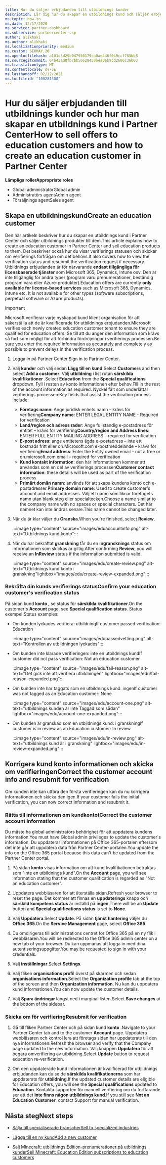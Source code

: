 ```yaml
---
title: Hur du säljer erbjudanden till utbildnings kunder
description: Lär dig hur du skapar en utbildnings kund och säljer erbjudanden till dem i Partner Center. Inkluderar bekräftelse av verifierings status för din utbildnings kund.
ms.topic: how-to
ms.date: 12/17/2020
ms.service: partner-dashboard
ms.subservice: partnercenter-csp
author: alikhaki
ms.author: alikhaki
ms.localizationpriority: medium
ms.custom: SEOMAY.20
ms.openlocfilehash: a101c3d29b947950179ca0ae446f049ccf785bb8
ms.sourcegitcommit: 64b43ad8fb7bb56628450bea06b9cd2606c36b03
ms.translationtype: MT
ms.contentlocale: sv-SE
ms.lasthandoff: 02/12/2021
ms.locfileid: "100281300"
---
```

# <a name="how-to-sell-offers-to-education-customers-and-how-to-create-an-education-customer-in-partner-center"></a><span data-ttu-id="199d5-104">Hur du säljer erbjudanden till utbildnings kunder och hur man skapar en utbildnings kund i Partner Center</span><span class="sxs-lookup"><span data-stu-id="199d5-104">How to sell offers to education customers and how to create an education customer in Partner Center</span></span>


<span data-ttu-id="199d5-105">**Lämpliga roller**</span><span class="sxs-lookup"><span data-stu-id="199d5-105">**Appropriate roles**</span></span>

- <span data-ttu-id="199d5-106">Global administratör</span><span class="sxs-lookup"><span data-stu-id="199d5-106">Global admin</span></span>
- <span data-ttu-id="199d5-107">Administratörs agent</span><span class="sxs-lookup"><span data-stu-id="199d5-107">Admin agent</span></span>
- <span data-ttu-id="199d5-108">Försäljnings agent</span><span class="sxs-lookup"><span data-stu-id="199d5-108">Sales agent</span></span>

## <a name="create-an-education-customer"></a><span data-ttu-id="199d5-109">Skapa en utbildningskund</span><span class="sxs-lookup"><span data-stu-id="199d5-109">Create an education customer</span></span>

<span data-ttu-id="199d5-110">Den här artikeln beskriver hur du skapar en utbildnings kund i Partner Center och säljer utbildnings produkter till dem.</span><span class="sxs-lookup"><span data-stu-id="199d5-110">This article explains how to create an education customer in Partner Center and sell education products to them.</span></span> <span data-ttu-id="199d5-111">Det beskriver också hur du visar verifierings statusen och skickar om verifierings förfrågan om det behövs.</span><span class="sxs-lookup"><span data-stu-id="199d5-111">It also covers how to view the verification status and resubmit the verification request if necessary.</span></span> <span data-ttu-id="199d5-112">Utbildnings erbjudanden är för närvarande **endast tillgängliga för licensbaserade tjänster** som Microsoft 365, Dynamics, Intune osv. Den är inte tillgänglig för andra typer (program varu prenumerationer, beständig program vara eller Azure-produkter).</span><span class="sxs-lookup"><span data-stu-id="199d5-112">Education offers are currently **only available for license-based services** such as Microsoft 365, Dynamics, Intune etc. It is not available for other types (software subscriptions, perpetual software or Azure products).</span></span>

> [!IMPORTANT]
> <span data-ttu-id="199d5-113">Microsoft verifierar varje nyskapad kund klient organisation för att säkerställa att de är kvalificerade för utbildnings erbjudanden.</span><span class="sxs-lookup"><span data-stu-id="199d5-113">Microsoft verifies each newly created education customer tenant to ensure they are qualified for education offers.</span></span>  <span data-ttu-id="199d5-114">Se till att du anger den information som krävs så fort som möjligt för att förhindra fördröjningar i verifierings processen.</span><span class="sxs-lookup"><span data-stu-id="199d5-114">Be sure you enter the required information as accurately and completely as possible to prevent delays in the verification process.</span></span>

1. <span data-ttu-id="199d5-115">Logga in på Partner Center.</span><span class="sxs-lookup"><span data-stu-id="199d5-115">Sign in to Partner Center.</span></span>

2. <span data-ttu-id="199d5-116">Välj **kunder** och välj sedan **Lägg till en kund**.</span><span class="sxs-lookup"><span data-stu-id="199d5-116">Select **Customers** and then select **Add a customer**.</span></span> <span data-ttu-id="199d5-117">Välj **utbildning** i list rutan **särskilda kvalifikationer** .</span><span class="sxs-lookup"><span data-stu-id="199d5-117">Select **Education** from the **Special qualifications** dropdown.</span></span>  <span data-ttu-id="199d5-118">Fyll i resten av konto informationen efter behov.</span><span class="sxs-lookup"><span data-stu-id="199d5-118">Fill in the rest of the account information as required.</span></span>  <span data-ttu-id="199d5-119">Nyckel fält som underlättar verifierings processen:</span><span class="sxs-lookup"><span data-stu-id="199d5-119">Key fields that assist the verification process include:</span></span>

   - <span data-ttu-id="199d5-120">**Företags namn**: Ange juridisk enhets namn – krävs för verifiering</span><span class="sxs-lookup"><span data-stu-id="199d5-120">**Company name**: ENTER LEGAL ENTITY NAME - Required for verification</span></span>
   - <span data-ttu-id="199d5-121">**Land/region och adress rader**: Ange fullständig e-postadress för entitet – krävs för verifiering</span><span class="sxs-lookup"><span data-stu-id="199d5-121">**Country/region and Address lines**: ENTER FULL ENTITY MAILING ADDRESS – required for verification</span></span>
   - <span data-ttu-id="199d5-122">**E-post adress**: ange entitetens ägda e-postadress – inte ett kostnads fritt eller on.Microsoft.com e-postmeddelande – krävs för verifiering</span><span class="sxs-lookup"><span data-stu-id="199d5-122">**Email address**:  Enter the Entity owned email – not a free or on.microsoft.com email – required for verification</span></span>
   - <span data-ttu-id="199d5-123">**Kund kontakt information**: den här informationen kommer att användas som en del av verifierings processen</span><span class="sxs-lookup"><span data-stu-id="199d5-123">**Customer contact information**: these details will be used as part of the verification process</span></span>
   - <span data-ttu-id="199d5-124">**Primärt domän namn**: används för att skapa kundens konto och e-postadresser.</span><span class="sxs-lookup"><span data-stu-id="199d5-124">**Primary domain name**:  Used to create customer's account and email addresses.</span></span>  <span data-ttu-id="199d5-125">Välj ett namn som liknar företagets namn utan blank steg eller specialtecken.</span><span class="sxs-lookup"><span data-stu-id="199d5-125">Choose a name similar to the company name with no spaces or special characters.</span></span>  <span data-ttu-id="199d5-126">Det här namnet kan inte ändras senare.</span><span class="sxs-lookup"><span data-stu-id="199d5-126">This name cannot be changed later.</span></span>

3. <span data-ttu-id="199d5-127">När du är klar väljer du **Granska**.</span><span class="sxs-lookup"><span data-stu-id="199d5-127">When you're finished, select **Review**.</span></span>

   :::image type="content" source="images/eduaccountinfo.png" alt-text="Utbildnings kund konto":::

4. <span data-ttu-id="199d5-129">När du har bekräftat **granskning** får du en **ingransknings** status om informationen som skickas är giltig.</span><span class="sxs-lookup"><span data-stu-id="199d5-129">After confirming **Review**, you will receive an **InReview** status if the information submitted is valid.</span></span> 

    :::image type="content" source="images/edu/create-review.png" alt-text="Utbildnings kund konto i granskning"lightbox="images/edu/create-review-expanded.png":::

### <a name="confirm-your-education-customers-verification-status"></a><span data-ttu-id="199d5-131">Bekräfta din kunds verifierings status</span><span class="sxs-lookup"><span data-stu-id="199d5-131">Confirm your education customer's verification status</span></span>

<span data-ttu-id="199d5-132">På sidan kund **konto** , se status för **särskilda kvalifikationer**.</span><span class="sxs-lookup"><span data-stu-id="199d5-132">On the customer's **Account** page, see **Special qualification status**.</span></span>
<span data-ttu-id="199d5-133">Status exempel:</span><span class="sxs-lookup"><span data-stu-id="199d5-133">Status examples:</span></span>

- <span data-ttu-id="199d5-134">Om kunden lyckades verifiera: utbildning</span><span class="sxs-lookup"><span data-stu-id="199d5-134">If customer passed verification:  Education</span></span>

   :::image type="content" source="images/edupassedvetting.png" alt-text="Kontrollen av utbildningen lyckades":::

- <span data-ttu-id="199d5-136">Om kunden inte klarade verifieringen: inte en utbildnings kund</span><span class="sxs-lookup"><span data-stu-id="199d5-136">If customer did not pass verification:  Not an education customer</span></span>

   :::image type="content" source="images/edu/fail-reason.png" alt-text="Det gick inte att verifiera utbildningen" lightbox="images/edu/fail-reason-expanded.png":::

- <span data-ttu-id="199d5-138">Om kunden inte har taggats som en utbildnings kund: ingen</span><span class="sxs-lookup"><span data-stu-id="199d5-138">If customer was not tagged as an Education customer:  None</span></span>

   :::image type="content" source="images/edu/account-one.png" alt-text="utbildnings kunden är inte Taggad som sådan" lightbox="images/edu/account-one-expanded.png":::

- <span data-ttu-id="199d5-140">Om kunden är granskad som en utbildnings kund: i granskning</span><span class="sxs-lookup"><span data-stu-id="199d5-140">If customer is in review as an Education customer: In review</span></span>

    :::image type="content" source="images/edu/in-review.png" alt-text="utbildnings kund är i granskning" lightbox="images/edu/in-review-expanded.png":::

## <a name="correct-the-customer-account-info-and-resubmit-for-verification"></a><span data-ttu-id="199d5-142">Korrigera kund konto informationen och skicka om verifieringen</span><span class="sxs-lookup"><span data-stu-id="199d5-142">Correct the customer account info and resubmit for verification</span></span>

<span data-ttu-id="199d5-143">Om kunden inte kan utföra den första verifieringen kan du nu korrigera informationen och skicka den igen.</span><span class="sxs-lookup"><span data-stu-id="199d5-143">If your customer fails the initial verification, you can now correct information and resubmit it.</span></span>

### <a name="correct-the-customer-account-information"></a><span data-ttu-id="199d5-144">Rätta till informationen om kundkontot</span><span class="sxs-lookup"><span data-stu-id="199d5-144">Correct the customer account information</span></span>

<span data-ttu-id="199d5-145">Du måste ha global administratörs behörighet för att uppdatera kundens information.</span><span class="sxs-lookup"><span data-stu-id="199d5-145">You must have Global admin privileges to update the customer's information.</span></span> <span data-ttu-id="199d5-146">Du uppdaterar informationen på Office 365-portalen eftersom det inte går att uppdatera data från Partner Center-portalen.</span><span class="sxs-lookup"><span data-stu-id="199d5-146">You update the info on the Office 365 portal because this data can't be updated from the Partner Center portal.</span></span>

1. <span data-ttu-id="199d5-147">På sidan **konto** visas information om att kund kvalifikationen betraktas som "inte en utbildnings kund".</span><span class="sxs-lookup"><span data-stu-id="199d5-147">On the **Account** page, you will see information stating that the customer qualification is regarded as "Not an education customer".</span></span>

2. <span data-ttu-id="199d5-148">Uppdatera webbläsaren för att återställa sidan.</span><span class="sxs-lookup"><span data-stu-id="199d5-148">Refresh your browser to reset the page.</span></span> <span data-ttu-id="199d5-149">Det kommer att finnas en **uppdaterings** knapp och **särskild kompetens status** är inställd på **ingen**.</span><span class="sxs-lookup"><span data-stu-id="199d5-149">There will be an **Update** button and **Special qualifications status** is set to **None**.</span></span>

3. <span data-ttu-id="199d5-150">Välj **Uppdatera**.</span><span class="sxs-lookup"><span data-stu-id="199d5-150">Select **Update**.</span></span> <span data-ttu-id="199d5-151">På sidan **tjänst hantering** väljer du **Office 365**.</span><span class="sxs-lookup"><span data-stu-id="199d5-151">On the **Service Management** page, select **Office 365**.</span></span>

4. <span data-ttu-id="199d5-152">Du omdirigeras till administrations centret för Office 365 på en ny flik i webbläsaren.</span><span class="sxs-lookup"><span data-stu-id="199d5-152">You will be redirected to the Office 365 admin center on a new tab of your browser.</span></span> <span data-ttu-id="199d5-153">Du kan uppmanas att logga in med dina autentiseringsuppgifter.</span><span class="sxs-lookup"><span data-stu-id="199d5-153">You may be requested to sign in with your credentials.</span></span>

5. <span data-ttu-id="199d5-154">Välj **inställningar**.</span><span class="sxs-lookup"><span data-stu-id="199d5-154">Select **Settings**.</span></span>

6. <span data-ttu-id="199d5-155">Välj fliken **organisations profil** överst på skärmen och sedan **organisations information**.</span><span class="sxs-lookup"><span data-stu-id="199d5-155">Select the **Organization profile** tab at the top of the screen and then **Organization information**.</span></span> <span data-ttu-id="199d5-156">Nu kan du uppdatera kund informationen.</span><span class="sxs-lookup"><span data-stu-id="199d5-156">You can now update the customer details.</span></span>

7. <span data-ttu-id="199d5-157">Välj **Spara ändringar** längst ned i marginal listen.</span><span class="sxs-lookup"><span data-stu-id="199d5-157">Select **Save changes** at the bottom of the sidebar.</span></span>  

### <a name="resubmit-for-verification"></a><span data-ttu-id="199d5-158">Skicka om för verifiering</span><span class="sxs-lookup"><span data-stu-id="199d5-158">Resubmit for verification</span></span>

1. <span data-ttu-id="199d5-159">Gå till fliken Partner Center och på sidan kund **konto** .</span><span class="sxs-lookup"><span data-stu-id="199d5-159">Navigate to your Partner Center tab and to the customer **Account** page.</span></span> <span data-ttu-id="199d5-160">Uppdatera webbläsaren och kontrol lera att företags sidan har uppdaterats till den nya informationen.</span><span class="sxs-lookup"><span data-stu-id="199d5-160">Refresh the browser and verify that the Company page updated to the new information.</span></span> <span data-ttu-id="199d5-161">Välj knappen **Uppdatera** för att begära omverifiering av utbildning.</span><span class="sxs-lookup"><span data-stu-id="199d5-161">Select **Update** button to request education re-verification.</span></span>

2. <span data-ttu-id="199d5-162">Om den uppdaterade kund informationen är kvalificerad för utbildnings erbjudanden kan du se de **särskilda kvalifikationerna** som har uppdaterats för **utbildning**.</span><span class="sxs-lookup"><span data-stu-id="199d5-162">If the updated customer details are eligible for Education offers, you will see the **Special qualifications** updated to **Education**.</span></span> <span data-ttu-id="199d5-163">Kontakta supporten för manuell verifiering om du fortfarande ser att det **inte finns någon utbildnings kund**.</span><span class="sxs-lookup"><span data-stu-id="199d5-163">If you still see **Not an Education Customer**, contact Support for manual verification.</span></span>

## <a name="next-steps"></a><span data-ttu-id="199d5-164">Nästa steg</span><span class="sxs-lookup"><span data-stu-id="199d5-164">Next steps</span></span>

- [<span data-ttu-id="199d5-165">Sälja till specialiserade branscher</span><span class="sxs-lookup"><span data-stu-id="199d5-165">Sell to specialized industries</span></span>](get-special-pricing-for-offers.md)

- [<span data-ttu-id="199d5-166">Lägga till en ny kund</span><span class="sxs-lookup"><span data-stu-id="199d5-166">Add a new customer</span></span>](add-a-new-customer.md)

- [<span data-ttu-id="199d5-167">Sälj Minecraft: utbildnings Edition-prenumerationer på utbildnings kunder</span><span class="sxs-lookup"><span data-stu-id="199d5-167">Sell Minecraft: Education Edition subscriptions to education customers</span></span>](minecraft-subscriptions.md)
